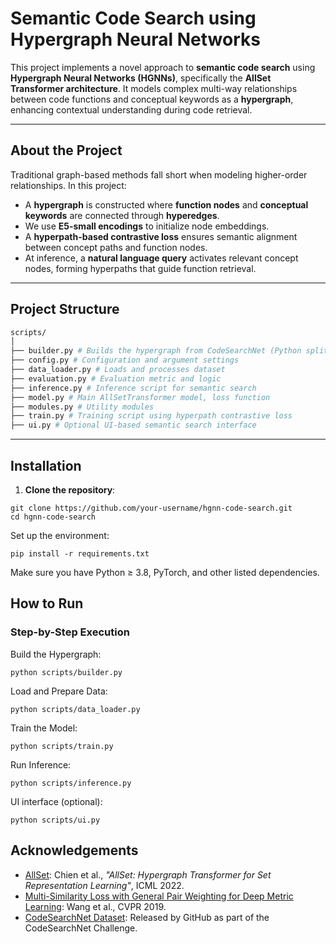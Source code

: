 # Semantic Code Search using Hypergraph Neural Networks

This project implements a novel approach to **semantic code search** using **Hypergraph Neural Networks (HGNNs)**, specifically the **AllSet Transformer architecture**. It models complex multi-way relationships between code functions and conceptual keywords as a **hypergraph**, enhancing contextual understanding during code retrieval.

---

## About the Project

Traditional graph-based methods fall short when modeling higher-order relationships. In this project:

- A **hypergraph** is constructed where **function nodes** and **conceptual keywords** are connected through **hyperedges**.
- We use **E5-small encodings** to initialize node embeddings.
- A **hyperpath-based contrastive loss** ensures semantic alignment between concept paths and function nodes.
- At inference, a **natural language query** activates relevant concept nodes, forming hyperpaths that guide function retrieval.

---

## Project Structure


```bash
scripts/
│
├── builder.py # Builds the hypergraph from CodeSearchNet (Python split)
├── config.py # Configuration and argument settings
├── data_loader.py # Loads and processes dataset
├── evaluation.py # Evaluation metric and logic
├── inference.py # Inference script for semantic search
├── model.py # Main AllSetTransformer model, loss function
├── modules.py # Utility modules
├── train.py # Training script using hyperpath contrastive loss
├── ui.py # Optional UI-based semantic search interface
```
---

## Installation

1. **Clone the repository**:
```
git clone https://github.com/your-username/hgnn-code-search.git
cd hgnn-code-search
```

Set up the environment:

```
pip install -r requirements.txt
```

Make sure you have Python ≥ 3.8, PyTorch, and other listed dependencies.

## How to Run
### Step-by-Step Execution

Build the Hypergraph:

```
python scripts/builder.py
```

Load and Prepare Data:

```
python scripts/data_loader.py
```

Train the Model:

```
python scripts/train.py
```

Run Inference:

```
python scripts/inference.py 
```

UI interface (optional):

```
python scripts/ui.py
```

## Acknowledgements

- [AllSet](https://arxiv.org/abs/2106.13264): Chien et al., *"AllSet: Hypergraph Transformer for Set Representation Learning"*, ICML 2022.
- [Multi-Similarity Loss with General Pair Weighting for Deep Metric Learning](https://arxiv.org/abs/1904.06627): Wang et al., CVPR 2019.
- [CodeSearchNet Dataset](https://github.com/github/CodeSearchNet): Released by GitHub as part of the CodeSearchNet Challenge.